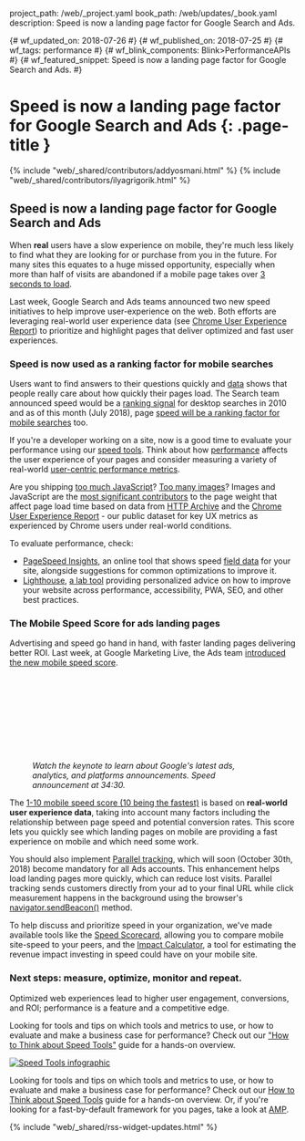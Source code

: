 project_path: /web/_project.yaml
book_path: /web/updates/_book.yaml
description: Speed is now a landing page factor for Google Search and Ads.

{# wf_updated_on: 2018-07-26 #}
{# wf_published_on: 2018-07-25 #}
{# wf_tags: performance #}
{# wf_blink_components: Blink>PerformanceAPIs #}
{# wf_featured_snippet: Speed is now a landing page factor for Google Search and Ads. #}

# Speed is now a landing page factor for Google Search and Ads {: .page-title }

{% include "web/_shared/contributors/addyosmani.html" %}
{% include "web/_shared/contributors/ilyagrigorik.html" %}


## Speed is now a landing page factor for Google Search and Ads

When **real** users have a slow experience on mobile, they're much less likely
to find what they are looking for or purchase from you in the future. For many
sites this equates to a huge missed opportunity, especially when more than half
of visits are abandoned if a mobile page takes over [3 seconds to
load](https://www.thinkwithgoogle.com/data-gallery/detail/mobile-site-abandonment-three-second-load/). 

Last week, Google Search and Ads teams announced two new speed initiatives to
help improve user-experience on the web. Both efforts are leveraging real-world
user experience data (see [Chrome User Experience
Report](/web/tools/chrome-user-experience-report/)) to prioritize and highlight
pages that deliver optimized and fast user experiences.


### Speed is now used as a ranking factor for mobile searches

Users want to find answers to their questions quickly and
[data](https://www.thinkwithgoogle.com/marketing-resources/data-measurement/mobile-page-speed-new-industry-benchmarks/)
shows that people really care about how quickly their pages load. The Search
team announced speed would be a [ranking
signal](https://webmasters.googleblog.com/2010/04/using-site-speed-in-web-search-ranking.html)
for desktop searches in 2010 and as of this month (July 2018), page [speed will
be a ranking factor for mobile
searches](https://webmasters.googleblog.com/2018/01/using-page-speed-in-mobile-search.html)
too. 

If you're a developer working on a site, now is a good time to evaluate your
performance using our [speed
tools](/web/fundamentals/performance/speed-tools/). Think about how
[performance](/web/fundamentals/performance/rail) affects the user experience
of your pages and consider measuring a variety of real-world [user-centric
performance metrics](/web/updates/2017/06/user-centric-performance-metrics).

Are you shipping [too much
JavaScript](/web/fundamentals/performance/optimizing-content-efficiency/javascript-startup-optimization/)?
[Too many
images](/web/fundamentals/performance/optimizing-content-efficiency/image-optimization)?
Images and JavaScript are the [most significant
contributors](https://paulcalvano.com/index.php/2018/07/02/impact-of-page-weight-on-load-time/)
to the page weight that affect page load time based on data from [HTTP
Archive](https://httparchive.org/) and the [Chrome User Experience
Report](/web/tools/chrome-user-experience-report/) - our public dataset for key
UX metrics as experienced by Chrome users under real-world conditions. 

To evaluate performance, check:

* [PageSpeed Insights](/speed/pagespeed/insights/), an online tool that shows
speed [field data](/web/fundamentals/performance/speed-tools/#field_data) for
your site, alongside suggestions for common optimizations to improve it. 
* [Lighthouse](/web/tools/lighthouse/), [a lab
tool](/web/fundamentals/performance/speed-tools/#lab_data) providing
personalized advice on how to improve your website across performance,
accessibility, PWA, SEO, and other best practices.


### The Mobile Speed Score for ads landing pages

Advertising and speed go hand in hand, with faster landing pages delivering
better ROI. Last week, at Google Marketing Live, the Ads team [introduced the
new mobile speed
score](https://www.blog.google/products/ads/mobile-landing-page-speed-score/).

<figure>
<div class="video-wrapper-full-width">
<iframe class="devsite-embedded-youtube-video" data-video-id="MmfaZV96x7A"
frameborder="0" allow="autoplay; encrypted-media" allowfullscreen>
</iframe>
</div>
<figcaption class="clearfix align-center">
<i>
Watch the keynote to learn about Google's latest ads, analytics, and platforms
announcements. Speed announcement at 34:30.
</i>
</figcaption>
</figure>

The [1-10 mobile speed score (10 being the
fastest)](https://support.google.com/adwords/answer/7450207) is based on
**real-world user experience data**, taking into account many factors including
the relationship between page speed and potential conversion rates. This score
lets you quickly see which landing pages on mobile are providing a fast
experience on mobile and which need some work.

You should also implement [Parallel
tracking](https://support.google.com/adwords/answer/7650215), which will soon
(October 30th, 2018) become mandatory for all Ads accounts. This enhancement
helps load landing pages more quickly, which can reduce lost visits. Parallel
tracking sends customers directly from your ad to your final URL while click
measurement happens in the background using the browser's
[navigator.sendBeacon()](https://developer.mozilla.org/en-US/docs/Web/API/Navigator/sendBeacon)
method.

To help discuss and prioritize speed in your organization, we've made available
tools like the [Speed
Scorecard](https://www.thinkwithgoogle.com/feature/mobile/), allowing you to
compare mobile site-speed to your peers, and the [Impact
Calculator](https://www.thinkwithgoogle.com/feature/mobile/), a tool for
estimating the revenue impact investing in speed could have on your mobile
site. 


### Next steps: measure, optimize, monitor and repeat.

Optimized web experiences lead to higher user engagement, conversions, and ROI;
performance is a feature and a competitive edge. 

Looking for tools and tips on which tools and metrics to use, or how to
evaluate and make a business case for performance? Check out our ["How to Think
about Speed Tools"](/web/fundamentals/performance/speed-tools/) guide for a
hands-on overview.

<a href="/web/fundamentals/performance/speed-tools/">
<img src="/web/updates/images/2018/07/infographic-speed-tools.jpg" alt="Speed
Tools infographic">
</a>

Looking for tools and tips on which tools and metrics to use, or how to
evaluate and make a business case for performance? Check out our
[How to Think about Speed Tools](/web/fundamentals/performance/speed-tools/)
guide for a hands-on overview. Or, if you're looking for a fast-by-default
framework for you pages, take a look at [AMP](https://www.ampproject.org/).

{% include "web/_shared/rss-widget-updates.html" %}

